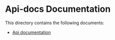 # Api-docs Documentation

This directory contains the following documents:

- [Api documentation](./api-documentation.md)
